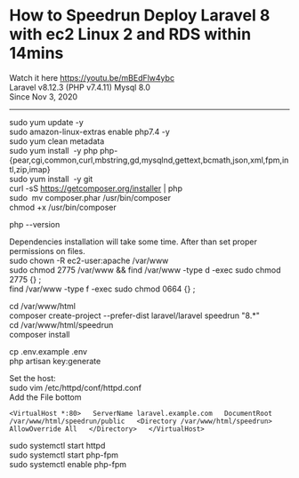 # How to Speedrun Deploy  Laravel 8 with ec2 Linux 2 and RDS within 14mins
Watch it here https://youtu.be/mBEdFlw4ybc  
Laravel v8.12.3 (PHP v7.4.11) Mysql 8.0  
Since Nov 3, 2020  

---  

sudo yum update -y  
sudo amazon-linux-extras enable php7.4 -y  
sudo yum clean metadata  
sudo yum install  -y php php-{pear,cgi,common,curl,mbstring,gd,mysqlnd,gettext,bcmath,json,xml,fpm,intl,zip,imap}  
sudo yum install  -y git  
curl -sS https://getcomposer.org/installer | php  
sudo  mv composer.phar /usr/bin/composer  
chmod +x /usr/bin/composer  

php --version  

Dependencies installation will take some time. After than set proper permissions on files.  
sudo chown -R ec2-user:apache /var/www  
sudo chmod 2775 /var/www && find /var/www -type d -exec sudo chmod 2775 {} \;  
find /var/www -type f -exec sudo chmod 0664 {} \;  

cd /var/www/html  
composer create-project --prefer-dist laravel/laravel speedrun "8.*"  
cd /var/www/html/speedrun  
composer install  


cp .env.example .env  
php artisan key:generate  

Set the host:  
sudo vim /etc/httpd/conf/httpd.conf   
Add the File bottom  

`
<VirtualHost *:80>  
ServerName laravel.example.com  
DocumentRoot /var/www/html/speedrun/public  
<Directory /var/www/html/speedrun>  
AllowOverride All  
</Directory>  
</VirtualHost>
` 

sudo systemctl start httpd  
sudo systemctl start php-fpm  
sudo systemctl enable php-fpm  


